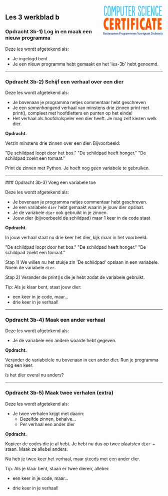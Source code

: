 <img src="../../img/Logo cs-certificate.jpg" style="zoom:20%" align="right" />

## Les 3 werkblad b

### Opdracht 3b-1) Log in en maak een nieuw programma

Deze les wordt afgetekend als:

- Je ingelogd bent 
- Je een nieuw programma hebt gemaakt en het 'les-3b' hebt genoemd.





------

### Opdracht 3b-2) Schijf een verhaal over een dier

Deze les wordt afgetekend als:

- Je bovenaan je programma netjes commentaar hebt geschreven
- Je een *samenhangend* verhaal van minstens drie zinnen print met print(), 
  compleet met hoofdletters en punten op het einde! 
- Het verhaal als hoofdrolspeler een dier heeft. Je mag zelf kiezen welk dier.

**Opdracht.** 

Verzin minstens drie zinnen over een dier. Bijvoorbeeld:

"De schildpad loopt door het bos."
"De schildpad heeft honger."
"De schildpad zoekt een tomaat."

Print de zinnen met Python. Je hoeft nog geen variabele te gebruiken.

---
 <div style="page-break-after: always;"></div>
### Opdracht 3b-3) Voeg een variabele toe

Deze les wordt afgetekend als:

- Je bovenaan je programma netjes commentaar hebt geschreven.
- Je een variabele `dier` hebt gemaakt waarin je jouw dier opslaat. 
- Je de variabele `dier` ook gebruikt in je zinnen.
- Jouw dier (bijvoorbeeld de schildpad) maar 1 keer in de code staat



**Opdracht.** 

In jouw verhaal staat nu drie keer het dier, kijk maar in het voorbeeld:

"De schildpad loopt door het bos."
"De schildpad heeft honger."
"De schildpad zoekt een tomaat."

Stap 1) 
We willen nu het stukje zin 'De schildpad' opslaan in een variabele. Noem de variabele `dier`.

Stap 2)
Verander de print()s die je hebt zodat de variabele gebruikt.

Tip: Als je klaar bent, staat jouw dier:

* een keer in je code, maar...
* drie keer in je verhaal!

------



### Opdracht 3b-4) Maak een ander verhaal

Deze les wordt afgetekend als:

* Je de variabele een andere waarde hebt gegeven.



**Opdracht.** 

Verander de variabelele nu bovenaan in een ander dier. Run je programma nog een keer. 

Is het dier overal nu anders?



------

 <div style="page-break-after: always;"></div>

### Opdracht 3b-5) Maak twee verhalen (extra)

Deze les wordt afgetekend als:

- Je twee verhalen krijgt met daarin:
  - Dezelfde zinnen, behalve...
  - Per verhaal een ander dier

**Opdracht.** 

Kopieer de codes die je al hebt. 
Je hebt nu dus op twee plaatsten `dier = ` staan. Maak ze allebei anders. 

Nu heb je twee keer het verhaal, maar steeds met een ander dier.

Tip: Als je klaar bent, staan er twee dieren, allebei:

* een keer in je code, maar...

- drie keer in je verhaal!



